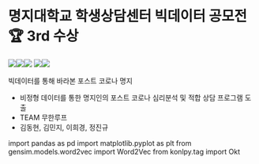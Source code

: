 # 명지대학교 학생상담센터 빅데이터 공모전 :trophy: 3rd 수상

<img src="https://img.shields.io/badge/Python-3776AB?style=for-the-badge&logo=Python&logoColor=white"><img src="https://img.shields.io/badge/pandas-150458?style=for-the-badge&logo=pandas&logoColor=white"><img src="https://img.shields.io/badge/Selenium-43B02A?style=for-the-badge&logo=Selenium&logoColor=white">
<img src="https://img.shields.io/badge/NLP-34567C?style=for-the-badge&logo=&logoColor=white"><img src="https://img.shields.io/badge/Topic Modeling-34567C?style=for-the-badge&logo=&logoColor=white">

빅데이터를 통해 바라본 포스트 코로나 명지
- 비정형 데이터를 통한 명지인의 포스트 코로나 심리분석 및 적합 상담 프로그램 도출
- TEAM 무한루프
- 김동현, 김민지, 이희경, 정진규


import pandas as pd
import matplotlib.pyplot as plt
from gensim.models.word2vec import Word2Vec
from konlpy.tag import Okt
